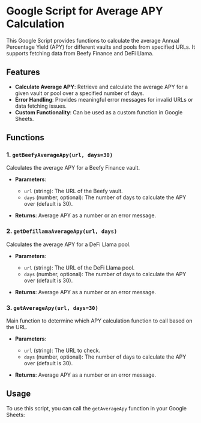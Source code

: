 # Google Script for Average APY Calculation

This Google Script provides functions to calculate the average Annual Percentage Yield (APY) for different vaults and pools from specified URLs. It supports fetching data from Beefy Finance and DeFi Llama.

## Features

- **Calculate Average APY**: Retrieve and calculate the average APY for a given vault or pool over a specified number of days.
- **Error Handling**: Provides meaningful error messages for invalid URLs or data fetching issues.
- **Custom Functionality**: Can be used as a custom function in Google Sheets.

## Functions

### 1. `getBeefyAverageApy(url, days=30)`

Calculates the average APY for a Beefy Finance vault.

- **Parameters**:
  - `url` (string): The URL of the Beefy vault.
  - `days` (number, optional): The number of days to calculate the APY over (default is 30).

- **Returns**: Average APY as a number or an error message.

### 2. `getDefillamaAverageApy(url, days)`

Calculates the average APY for a DeFi Llama pool.

- **Parameters**:
  - `url` (string): The URL of the DeFi Llama pool.
  - `days` (number, optional): The number of days to calculate the APY over (default is 30).

- **Returns**: Average APY as a number or an error message.

### 3. `getAverageApy(url, days=30)`

Main function to determine which APY calculation function to call based on the URL.

- **Parameters**:
  - `url` (string): The URL to check.
  - `days` (number, optional): The number of days to calculate the APY over (default is 30).

- **Returns**: Average APY as a number or an error message.

## Usage

To use this script, you can call the `getAverageApy` function in your Google Sheets:
